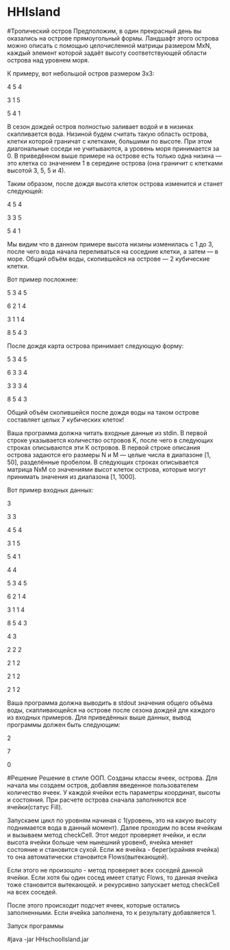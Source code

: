 # HHIsland

#Тропический остров
Предположим, в один прекрасный день вы оказались на острове прямоугольный формы.
Ландшафт этого острова можно описать с помощью целочисленной матрицы размером MxN, каждый элемент которой задаёт высоту соответствующей области острова над уровнем моря.

К примеру, вот небольшой остров размером 3x3:

4 5 4

3 1 5

5 4 1

В сезон дождей остров полностью заливает водой и в низинах скапливается вода. Низиной будем считать такую область острова, клетки которой граничат с клетками, большими по высоте. При этом диагональные соседи не учитываются, а уровень моря принимается за 0. В приведённом выше примере на острове есть только одна низина — это клетка со значением 1 в середине острова (она граничит с клетками высотой 3, 5, 5 и 4).

Таким образом, после дождя высота клеток острова изменится и станет следующей:

4 5 4

3 3 5

5 4 1

Мы видим что в данном примере высота низины изменилась с 1 до 3, после чего вода начала переливаться на соседние клетки, а затем — в море. Общий объём воды, скопившейся на острове — 2 кубические клетки.

Вот пример посложнее:

5 3 4 5

6 2 1 4

3 1 1 4

8 5 4 3

После дождя карта острова принимает следующую форму:

5 3 4 5

6 3 3 4

3 3 3 4

8 5 4 3

Общий объём скопившейся после дождя воды на таком острове составляет целых 7 кубических клеток!

Ваша программа должна читать входные данные из stdin.
В первой строке указывается количество островов K, после чего в следующих строках описываются эти K островов.
В первой строке описания острова задаются его размеры N и M — целые числа в диапазоне [1, 50], разделённые пробелом.
В следующих строках описывается матрица NxM со значениями высот клеток острова, которые могут принимать значения из диапазона [1, 1000].

Вот пример входных данных:

3

3 3

4 5 4

3 1 5

5 4 1

4 4

5 3 4 5

6 2 1 4

3 1 1 4

8 5 4 3

4 3

2 2 2

2 1 2

2 1 2

2 1 2

Ваша программа должна выводить в stdout значения общего объёма воды, скапливающейся на острове после сезона дождей для каждого из входных примеров. Для приведённых выше данных, вывод программы должен быть следующим:

2

7

0

#Решение
Решение в стиле ООП.
Созданы классы ячеек, острова.
Для начала мы создаем остров, добавляя введенное пользователем количество ячеек. У каждой ячейки есть параметры координат, высоты и состояния.
При расчете острова сначала заполняются все ячейки(статус Fill). 

Запускаем цикл по уровням начиная с 1(уровень, это на какую высоту поднимается вода в данный момент).
Далее проходим по всем ячейкам и вызываем метод checkCell.
Этот медот проверяет ячейки, и если высота ячейки больше чем нынешний уровенб, ячейка меняет состояние и становится сухой.
Если же ячейка - берег(крайняя ячейка) то она автоматически становится Flows(вытекающей). 

Если этого не произошло - метод проверяет всех соседей данной ячейки.
Если хотя бы один сосед имеет статус Flows, то данная ячейка тоже становится вытекающей. и рекурсивно запускает метод checkCell на всех соседей.

После этого происходит подсчет ячеек, которые остались заполненными. Если ячейка заполнена, то к результату добавляется 1.

Запуск программы

#java -jar HHschoolIsland.jar

